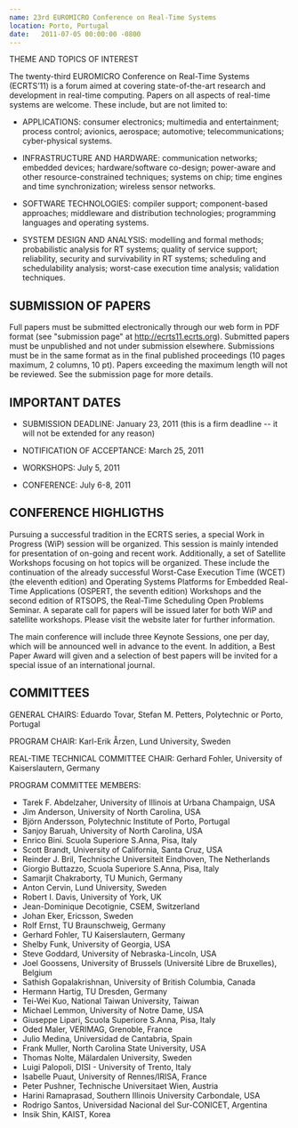 ```yaml
---
name: 23rd EUROMICRO Conference on Real-Time Systems
location: Porto, Portugal
date:   2011-07-05 00:00:00 -0800
---
```

THEME AND TOPICS OF INTEREST

The twenty-third EUROMICRO Conference on Real-Time Systems (ECRTS’11)
is a forum aimed at covering state-of-the-art research and development
in real-time computing. Papers on all aspects of real-time systems are
welcome. These include, but are not limited to:

- APPLICATIONS: consumer electronics; multimedia and entertainment;
 process control; avionics, aerospace; automotive;
 telecommunications; cyber-physical systems.

- INFRASTRUCTURE AND HARDWARE: communication networks; embedded devices;
 hardware/software co-design; power-aware and other
 resource-constrained techniques; systems on chip; time engines and
 time synchronization; wireless sensor networks.

- SOFTWARE TECHNOLOGIES: compiler support; component-based approaches;
 middleware and distribution technologies; programming languages and
 operating systems.

- SYSTEM DESIGN AND ANALYSIS: modelling and formal methods;
 probabilistic analysis for RT systems; quality of service support;
 reliability, security and survivability in RT systems; scheduling
 and schedulability analysis; worst-case execution time analysis;
 validation techniques.

SUBMISSION OF PAPERS
--------------------

Full papers must be submitted electronically through our web form in
PDF format (see "submission page" at http://ecrts11.ecrts.org).
Submitted papers must be unpublished and not under submission elsewhere.
Submissions must be in the same format as in the final published
proceedings (10 pages maximum, 2 columns, 10 pt).  Papers exceeding the
maximum length will not be reviewed.  See the submission page for more
details.

IMPORTANT DATES
---------------

- SUBMISSION DEADLINE: January 23, 2011 (this is a firm deadline -- it
will not be extended for any reason)

- NOTIFICATION OF ACCEPTANCE: March 25, 2011

- WORKSHOPS: July 5, 2011

- CONFERENCE: July 6-8, 2011

CONFERENCE HIGHLIGTHS
---------------------

Pursuing a successful tradition in the ECRTS series, a special Work in
Progress (WiP) session will be organized.  This session is mainly
intended for presentation of on-going and recent work.  Additionally, a
set of Satellite Workshops focusing on hot topics will be
organized. These include the continuation of the already successful
Worst-Case Execution Time (WCET) (the eleventh edition) and Operating Systems
Platforms for Embedded Real-Time Applications (OSPERT, the seventh edition)
Workshops and the second edition of RTSOPS, the Real-Time Scheduling Open
Problems Seminar. A separate call for papers will be issued later for both
WiP and satellite workshops. Please visit the website later for further information.

The main conference will include three Keynote Sessions, one per day,
which will be announced well in advance to the event.  In addition,
a Best Paper Award will given and a selection of best papers will
be invited for a special issue of an international journal.

COMMITTEES
----------

GENERAL CHAIRS: Eduardo Tovar, Stefan M. Petters, Polytechnic or Porto, Portugal

PROGRAM CHAIR: Karl-Erik Årzen, Lund University, Sweden

REAL-TIME TECHNICAL COMMITTEE CHAIR: Gerhard Fohler,
University of Kaiserslautern, Germany

PROGRAM COMMITTEE MEMBERS:

 * Tarek F. Abdelzaher,  University of Illinois at Urbana Champaign, USA
 * Jim Anderson,  University of North Carolina, USA
 * Björn Andersson,  Polytechnic Institute of Porto, Portugal
 * Sanjoy Baruah, University of North Carolina, USA
 * Enrico Bini. Scuola Superiore S.Anna, Pisa, Italy
 * Scott Brandt, University of California, Santa Cruz, USA
 * Reinder J. Bril, Technische Universiteit Eindhoven, The Netherlands
 * Giorgio Buttazzo, Scuola Superiore S.Anna, Pisa, Italy
 * Samarjit Chakraborty, TU Munich, Germany
 * Anton Cervin, Lund University, Sweden
 * Robert I.  Davis, University of York, UK
 * Jean-Dominique Decotignie, CSEM, Switzerland
 * Johan Eker, Ericsson, Sweden
 * Rolf Ernst, TU Braunschweig, Germany
 * Gerhard Fohler, TU Kaiserslautern, Germany
 * Shelby Funk, University of Georgia, USA
 * Steve Goddard, University of Nebraska-Lincoln, USA
 * Joel Goossens, University of Brussels (Université Libre de Bruxelles), Belgium
 * Sathish Gopalakrishnan, University of British Columbia, Canada
 * Hermann Hartig, TU Dresden, Germany
 * Tei-Wei Kuo, National Taiwan University, Taiwan
 * Michael Lemmon, University of Notre Dame, USA
 * Giuseppe Lipari, Scuola Superiore S.Anna, Pisa, Italy
 * Oded Maler, VERIMAG, Grenoble, France
 * Julio Medina, Universidad de Cantabria, Spain
 * Frank Muller, North Carolina State University, USA
 * Thomas Nolte, Mälardalen University, Sweden
 * Luigi Palopoli, DISI - University of Trento, Italy
 * Isabelle Puaut, University of Rennes/IRISA, France
 * Peter Pushner, Technische Universitaet Wien, Austria
 * Harini Ramaprasad, Southern Illinois University Carbondale, USA
 * Rodrigo Santos, Universidad Nacional del Sur-CONICET, Argentina
 * Insik Shin, KAIST, Korea
